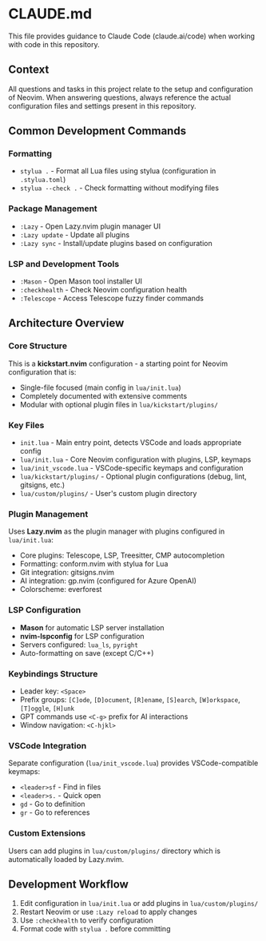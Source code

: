 # CLAUDE.md

This file provides guidance to Claude Code (claude.ai/code) when working with code in this repository.

## Context
All questions and tasks in this project relate to the setup and configuration of Neovim. When answering questions, always reference the actual configuration files and settings present in this repository.

## Common Development Commands

### Formatting
- `stylua .` - Format all Lua files using stylua (configuration in `.stylua.toml`)
- `stylua --check .` - Check formatting without modifying files

### Package Management
- `:Lazy` - Open Lazy.nvim plugin manager UI
- `:Lazy update` - Update all plugins
- `:Lazy sync` - Install/update plugins based on configuration

### LSP and Development Tools
- `:Mason` - Open Mason tool installer UI
- `:checkhealth` - Check Neovim configuration health
- `:Telescope` - Access Telescope fuzzy finder commands

## Architecture Overview

### Core Structure
This is a **kickstart.nvim** configuration - a starting point for Neovim configuration that is:
- Single-file focused (main config in `lua/init.lua`)
- Completely documented with extensive comments
- Modular with optional plugin files in `lua/kickstart/plugins/`

### Key Files
- `init.lua` - Main entry point, detects VSCode and loads appropriate config
- `lua/init.lua` - Core Neovim configuration with plugins, LSP, keymaps
- `lua/init_vscode.lua` - VSCode-specific keymaps and configuration
- `lua/kickstart/plugins/` - Optional plugin configurations (debug, lint, gitsigns, etc.)
- `lua/custom/plugins/` - User's custom plugin directory

### Plugin Management
Uses **Lazy.nvim** as the plugin manager with plugins configured in `lua/init.lua`:
- Core plugins: Telescope, LSP, Treesitter, CMP autocompletion
- Formatting: conform.nvim with stylua for Lua
- Git integration: gitsigns.nvim
- AI integration: gp.nvim (configured for Azure OpenAI)
- Colorscheme: everforest

### LSP Configuration
- **Mason** for automatic LSP server installation
- **nvim-lspconfig** for LSP configuration
- Servers configured: `lua_ls`, `pyright`
- Auto-formatting on save (except C/C++)

### Keybindings Structure
- Leader key: `<Space>`
- Prefix groups: `[C]ode`, `[D]ocument`, `[R]ename`, `[S]earch`, `[W]orkspace`, `[T]oggle`, `[H]unk`
- GPT commands use `<C-g>` prefix for AI interactions
- Window navigation: `<C-hjkl>`

### VSCode Integration
Separate configuration (`lua/init_vscode.lua`) provides VSCode-compatible keymaps:
- `<leader>sf` - Find in files
- `<leader>s.` - Quick open
- `gd` - Go to definition
- `gr` - Go to references

### Custom Extensions
Users can add plugins in `lua/custom/plugins/` directory which is automatically loaded by Lazy.nvim.

## Development Workflow
1. Edit configuration in `lua/init.lua` or add plugins in `lua/custom/plugins/`
2. Restart Neovim or use `:Lazy reload` to apply changes
3. Use `:checkhealth` to verify configuration
4. Format code with `stylua .` before committing